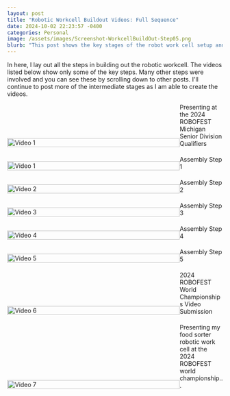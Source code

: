 ```yaml
---
layout: post
title: "Robotic Workcell Buildout Videos: Full Sequence"
date: 2024-10-02 22:23:57 -0400
categories: Personal
image: /assets/images/Screenshot-WorkcellBuildOut-Step05.png
blurb: "This post shows the key stages of the robot work cell setup and programming. For more details on in between stages, scroll down to other posts"
---
```


In here, I lay out all the steps in building out the robotic workcell. The videos listed below show only some of the key steps. Many other steps were involved and you can see these by scrolling down to other posts. I'll continue to post more of the intermediate stages as I am able to create the videos.

<style>
  .video-container {
    position: relative;
    width: 80%;
  }
  .video-container img {
    width: 100%;
  }
  .video-container iframe {
    position: absolute;
    top: 0;
    left: 0;
    width: 100%;
    height: 100%;
    display: none;
  }
  .video-container .play-icon {
    position: absolute;
    top: 50%;
    left: 50%;
    transform: translate(-50%, -50%);
    width: 60px;
    height: 60px;
    background: url('/assets/images/Youtube-Play-Icon.png') no-repeat center center;
    background-size: contain;
    display: none;
  }
  
  .video-container:hover .play-icon {
    display: block;
  }
  .video-container:hover iframe {
    display: block;
  }
  .video-row {
    display: flex;
    align-items: flex-end;
    margin-bottom: 20px;
  }
  .video-text {
    width: 20%;
    text-align: left;
  }
</style>

<div>
  <div class="video-row">
    <div class="video-container">
      <a href="https://www.youtube.com/embed/_O1OchS2HuA?si=dxYoK4RhUsil_k4C" target="_blank">
        <img src="/imperfectrobotics/assets/images/Screenshot-WorkcellBuildOut-Step01.png" alt="Video 1">
        <div class="play-icon"></div>
        <iframe src="https://www.youtube.com/embed/_O1OchS2HuA?autoplay=1&mute=1"></iframe>
      </a>
    </div>
    <div class="video-text">
      Presenting at the 2024 ROBOFEST Michigan Senior Division Qualifiers
    </div>
  </div>

  <div class="video-row">
    <div class="video-container">
      <a href="https://www.youtube.com/embed/3eA-bqIa78I?si=SH5t6q5aga3LXWin" target="_blank">
        <img src="/imperfectrobotics/assets/images/Screenshot-WorkcellBuildOut-Step01.png" alt="Video 1">
        <div class="play-icon"></div>
        <iframe src="https://www.youtube.com/embed/3eA-bqIa78I?autoplay=1&mute=1"></iframe>
      </a>
    </div>
    <div class="video-text">
      Assembly Step 1
    </div>
  </div>

  <div class="video-row">
    <div class="video-container">
      <a href="https://www.youtube.com/embed/J6ypmclWYtI?si=Ii05huXiAeRsfDBM" target="_blank">
        <img src="/imperfectrobotics/assets/images/Screenshot-WorkcellBuildOut-Step02.png" alt="Video 2">
        <div class="play-icon"></div>
        <iframe src="https://www.youtube.com/embed/J6ypmclWYtI?autoplay=1&mute=1"></iframe>
      </a>
    </div>
    <div class="video-text">
      Assembly Step 2
    </div>
  </div>

  <div class="video-row">
    <div class="video-container">
      <a href="https://www.youtube.com/embed/C5wmP4ESKaI?si=82XNa9LGL3L5Djz7" target="_blank">
        <img src="/imperfectrobotics/assets/images/Screenshot-WorkcellBuildOut-Step03.png" alt="Video 3">
        <div class="play-icon"></div>
        <iframe src="https://www.youtube.com/embed/C5wmP4ESKaI?autoplay=1&mute=1"></iframe>
      </a>
    </div>
    <div class="video-text">
      Assembly Step 3
    </div>
  </div>

  <div class="video-row">
    <div class="video-container">
      <a href="https://www.youtube.com/embed/5fhrYFDEsW8?si=_jvEGbxICICRkAt-" target="_blank">
        <img src="/imperfectrobotics/assets/images/Screenshot-WorkcellBuildOut-Step04.png" alt="Video 4">
        <div class="play-icon"></div>
        <iframe src="https://www.youtube.com/embed/5fhrYFDEsW8?autoplay=1&mute=1"></iframe>
      </a>
    </div>
    <div class="video-text">
      Assembly Step 4
    </div>
  </div>

  <div class="video-row">
    <div class="video-container">
      <a href="https://www.youtube.com/embed/I38oKfu_7nI?si=kBC6A0czIj_lAlnx" target="_blank">
        <img src="/imperfectrobotics/assets/images/Screenshot-WorkcellBuildOut-Step05.png" alt="Video 5">
        <div class="play-icon"></div>
        <iframe src="https://www.youtube.com/embed/I38oKfu_7nI?autoplay=1&mute=1"></iframe>
      </a>
    </div>
    <div class="video-text">
      Assembly Step 5
    </div>
  </div>

  <div class="video-row">
    <div class="video-container">
      <a href="https://www.youtube.com/embed/7k_JH1KTvBA?si=l-utOizO79Od75Z5" target="_blank">
        <img src="/imperfectrobotics/assets/images/ROBOFEST-VidSbmit-Screenshot.png" alt="Video 6">
        <div class="play-icon"></div>
        <iframe src="https://www.youtube.com/embed/7k_JH1KTvBA?autoplay=1&mute=1"></iframe>
      </a>
    </div>
    <div class="video-text">
      2024 ROBOFEST World Championships Video Submission
    </div>
  </div>

  <div class="video-row">
    <div class="video-container">
      <a href="https://www.youtube.com/embed/i3koG6CQ9GY?si=H2TdosjAdJySzVvT" target="_blank">
        <img src="/imperfectrobotics/assets/images/ROBOfest-presentCell2Group1.png" alt="Video 7">
        <div class="play-icon"></div>
        <iframe src="https://www.youtube.com/embed/i3koG6CQ9GY?autoplay=1&mute=1"></iframe>
      </a>
    </div>
    <div class="video-text">
      Presenting my food sorter robotic work cell at the 2024 ROBOFEST world championship...
    </div>
  </div>
</div>
